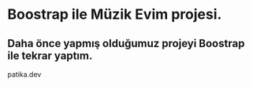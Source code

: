 # Boostrap ile Müzik Evim projesi.
## Daha önce yapmış olduğumuz projeyi Boostrap ile tekrar yaptım.
patika.dev
